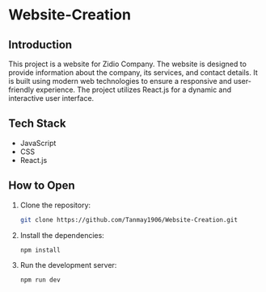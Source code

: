 # Website-Creation

## Introduction
This project is a website for Zidio Company. The website is designed to provide information about the company, its services, and contact details. It is built using modern web technologies to ensure a responsive and user-friendly experience. The project utilizes React.js for a dynamic and interactive user interface.

## Tech Stack
- JavaScript
- CSS
- React.js

## How to Open
1. Clone the repository:
    ```bash
    git clone https://github.com/Tanmay1906/Website-Creation.git
    ```
2. Install the dependencies:
    ```bash
    npm install
    ```
3. Run the development server:
    ```bash
    npm run dev
    ```
